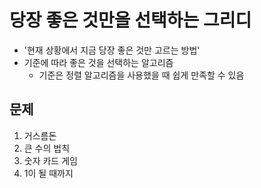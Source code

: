 # 당장 좋은 것만을 선택하는 그리디
- '현재 상황에서 지금 당장 좋은 것만 고르는 방법'
- 기준에 따라 좋은 것을 선택하는 알고리즘
    - 기준은 정렬 알고리즘을 사용했을 때 쉽게 만족할 수 있음

## 문제
1. 거스름돈
2. 큰 수의 법칙
3. 숫자 카드 게임
4. 1이 될 때까지